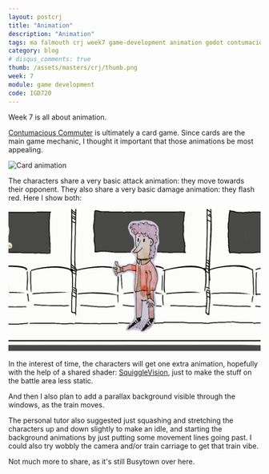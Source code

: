 ```yaml
---
layout: postcrj
title: "Animation"
description: "Animation"
tags: ma falmouth crj week7 game-development animation godot contumacious
category: blog
# disqus_comments: true
thumb: /assets/masters/crj/thumb.png
week: 7
module: game development
code: IGD720
---
```


Week 7 is all about animation.

[Contumacious Commuter](/tags#contumacious) is ultimately a card game. Since cards are the main game mechanic, I thought it important that those animations be most appealing.

![Card animation](/assets/posts/2021-03-17-animation/card-animation.gif)

The characters share a very basic attack animation: they move towards their opponent. They also share a very basic damage animation: they flash red. Here I show both:

![Attack](/assets/posts/2021-03-17-animation/attack.gif)

In the interest of time, the characters will get one extra animation, hopefully with the help of a shared shader: [SquiggleVision](https://en.wikipedia.org/wiki/Squigglevision), just to make the stuff on the battle area less static.

And then I also plan to add a parallax background visible through the windows, as the train moves.

The personal tutor also suggested just squashing and stretching the characters up and down slightly to make an idle, and starting the background animations by just putting some movement lines going past. I could also try wobbly the camera and/or train carriage to get that train vibe.

Not much more to share, as it's still Busytown over here.